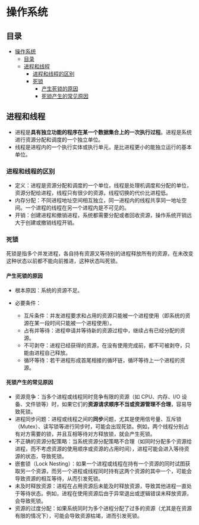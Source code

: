 # 操作系统

## 目录

- [操作系统](#操作系统)
  - [目录](#目录)
  - [进程和线程](#进程和线程)
    - [进程和线程的区别](#进程和线程的区别)
    - [死锁](#死锁)
      - [产生死锁的原因](#产生死锁的原因)
      - [死锁产生的常见原因](#死锁产生的常见原因)

## 进程和线程

- 进程是**具有独立功能的程序在某一个数据集合上的一次执行过程**。进程是系统进行资源分配和调度的一个独立单位。
- 线程是进程内的一个执行实体或执行单元，是比进程更小的能独立运行的基本单位。

### 进程和线程的区别

- 定义：进程是资源分配和调度的一个单位，线程是处理机调度和分配的单位，资源分配给进程，线程只有很少的资源，线程切换的代价比进程低。
- 内存分配：不同进程地址空间相互独立，同一进程内的线程共享同一地址空间。一个进程的线程在另一个进程内是不可见的。
- 开销：创建进程和撤销进程，系统都需要分配或者回收资源，操作系统开销远大于创建或撤销线程开销。

### 死锁

死锁是指多个并发进程，各自持有资源又等待别的进程释放所有的资源，在未改变这种状态以前都不能向前推进，这种状态叫死锁。  

#### 产生死锁的原因

- 根本原因：系统的资源不足。
- 必要条件：

  - 互斥条件：并发进程要求和占用的资源只能被一个进程使用（即系统的资源在某一段时间只能被一个进程使用）。
  - 占有并等待：进程申请并等待新的资源过程中，继续占有已经分配的资源。
  - 不可剥夺：进程已经获得的资源，在没有使用完成前，都不可被剥夺，只能由进程自己释放。
  - 循环等待：若干进程形成首尾相接的循环链，循环等待上一个进程的资源。

#### 死锁产生的常见原因

- 资源竞争：当多个进程或线程同时竞争有限的资源（如 CPU、内存、I/O 设备、文件锁等）时，如果它们的**资源请求顺序不当或资源管理不合理**，容易导致死锁。
- 进程同步问题：进程或线程之间的**同步**问题，尤其是使用信号量、互斥锁（Mutex）、读写锁等进行同步时，可能会出现死锁。例如，两个线程分别占有对方需要的锁，并且互相等待对方释放锁，就会产生死锁。
- 不正确的资源分配策略：当系统资源分配策略不合理（如同时分配多个资源给进程，而不考虑资源的使用顺序或资源的占用时间），进程可能会进入等待资源的状态，导致死锁。
- 嵌套锁（Lock Nesting）：如果一个进程或线程在持有一个资源的同时试图获取另一个资源，而另一个进程或线程同时持有这两个资源的其中一个，可能会导致资源的相互等待，从而引发死锁。
- 未及时释放资源：进程在占用资源后未能及时释放资源，导致其他进程一直处于等待状态。例如，进程在使用资源后由于异常退出或逻辑错误未释放资源，会导致死锁。
- 资源的过度分配：如果系统同时为多个进程分配了过多的资源（尤其是在资源有限的情况下），可能会导致资源枯竭，进而引发死锁。

